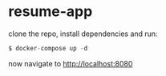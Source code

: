 # resume-app

clone the repo, install dependencies and run:
```js
$ docker-compose up -d
```
now navigate to [http://localhost:8080](http://localhost:8080)
